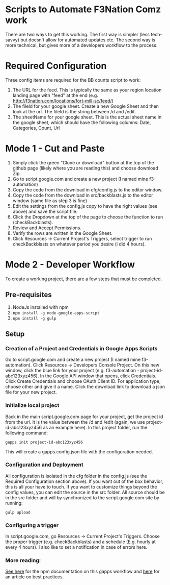 # Scripts to Automate F3Nation Comz work

There are two ways to get this working.  The first way is simpler (less tech-savvy) but doesn't allow for automated updates etc.  The second way is more technical, but gives more of a developers workflow to the process.

# Required Configuration
Three config items are required for the BB counts script to work:

1. The URL for the feed.  This is typically the same as your region location landing page with "feed" at the end (e.g. http://f3nation.com/locations/fort-mill-sc/feed/)
2. The fileId for your google sheet.  Create a new Google Sheet and then look at the url.  The fileId is the string between /d and /edit.
3. The sheetName for your google sheet.  This is the actual sheet name in the google sheet, which should have the following columns: Date, Categories, Count, Url

# Mode 1 - Cut and Paste
1. Simply click the green "Clone or download" button at the top of the github page (likely where you are reading this) and choose download Zip.
2. Go to script.google.com and create a new project (I named mine f3-automation)
3. Copy the code from the download in cfg/config.js to the editor window.
4. Copy the code from the download in src/backblasts.js to the editor window (same file as step 3 is fine)
5. Edit the settings from the config.js copy to have the right values (see above) and save the script file.
6. Click the Dropdown at the top of the page to choose the function to run (checkBackblasts).
7. Review and Accept Permissions.
8. Verify the rows are written in the Google Sheet.
9. Click Resources -> Current Project's Triggers, select trigger to run checkBackblasts on whatever period you desire (i did 4 hours).


# Mode 2 - Developer Workflow
To create a working project, there are a few steps that must be completed.

## Pre-requisites
1. NodeJs installed with npm
2. `npm install -g node-google-apps-script`
3. `npm install -g gulp`

## Setup

### Creation of a Project and Credentials in Google Apps Scripts
Go to script.google.com and create a new project (I named mine f3-automation).  Click Resources -> Developers Console Project.  On this new window, click the blue link for your project (e.g. f3-automation - project-id-abc123xyz456).  In the Google API window that opens, click Credentials.  Click Create Credentials and choose OAuth Client ID.  For application type, choose other and give it a name.  Click the download link to download a json file for your new project.  

### Initialize local project
Back in the main script.google.com page for your project, get the project id from the url. It is the value between the /d and /edit (again, we use project-id-abc123xyz456 as an example here).  In this project folder, run the following command:

`gapps init project-id-abc123xyz456`

This will create a gapps.config.json file with the configuration needed.  

### Configuration and Deployment
All configuration is isolated in the cfg folder in the config.js (see the Required Configuration section above).  If you want out of the box behavior, this is all your have to touch.  If you want to customize things beyond the config values, you can edit the source in the src folder.  All source should be in the src folder and will by synchronized to the script.google.com site by running:

`gulp upload`

### Configuring a trigger
In script.google.com, go Resources -> Current Project's Triggers.  Choose the proper trigger (e.g. checkBackblasts) and a schedule (E.g. hourly at every 4 hours).  I also like to set a notification in case of errors here.

### More reading:
[See here](https://www.npmjs.com/package/node-google-apps-script) for the npm documentation on this gapps workflow and [here](https://developers.googleblog.com/2015/12/advanced-development-process-with-apps.html?m=1) for an article on best practices.
